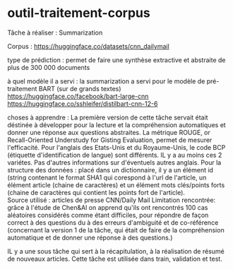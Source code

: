 # outil-traitement-corpus

Tâche à réaliser : Summarization

Corpus : https://huggingface.co/datasets/cnn_dailymail 

type de prédiction :
permet de faire une synthèse extractive et abstraite de plus de 300 000 documents

à quel modèle il a servi : 
la summarization a servi pour le modèle de pré-traitement BART (sur de grands textes) 
https://huggingface.co/facebook/bart-large-cnn
https://huggingface.co/sshleifer/distilbart-cnn-12-6


choses à apprendre :
La première version de cette tâche servait était déstinée à  développer pour la lecture et la compréhension automatiques et donner une réponse aux 
questions abstraites.
La métrique ROUGE, or Recall-Oriented Understudy for Gisting Evaluation, permet de mesurer l'efficacité. 
Pour l'anglais des Etats-Unis et du Royaume-Unis, le code BCP (étiquette d'identification de langue) sont différents. IL y a au moins ces 2 
variétes. Pas d'autres informations sur d'éventuels autres anglais.
Pour la structure des données : placé dans un dictionnaire, il y a un élément id (string contenant le format SHA1 qui corespond à l'url de l'article,
un élément article (chaine de caractères) et un élément mots clés/points forts (chaine de caractères qui contient les points fort de l'article).  
Source utilisé : articles de presse CNN/Daily Mail
Limitation rencontrée: grâce à l'étude de Chen&Al on apprend qu'ils ont rencontrés 100 cas aléatoires considérés comme étant difficiles, pour 
répondre de façon correct à des questions du à des erreurs d'ambiguité et de co-référence (concernant la version 1 de la tâche, qui était de faire 
 de la compréhension automatique et de donner une réponse à des questions.)

IL y a une sous tâche qui sert à la récapitulation, à la réalisation de résumé de nouveaux articles. 
Cette tâche est utilisée dans train, validation et test. 
